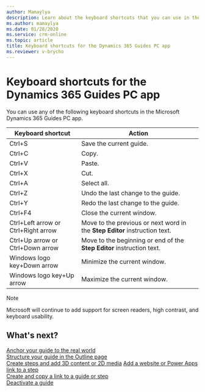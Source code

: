 ```yaml
---
author: Mamaylya
description: Learn about the keyboard shortcuts that you can use in the Microsoft Dynamics 365 Guides PC app.
ms.author: mamaylya
ms.date: 01/28/2020
ms.service: crm-online
ms.topic: article
title: Keyboard shortcuts for the Dynamics 365 Guides PC app
ms.reviewer: v-brycho
---
```


# Keyboard shortcuts for the Dynamics 365 Guides PC app

You can use any of the following keyboard shortcuts in the Microsoft Dynamics 365 Guides PC app.

| Keyboard shortcut | Action |
|---|---|
| Ctrl+S | Save the current guide. |
| Ctrl+C | Copy. |
| Ctrl+V | Paste. |
| Ctrl+X | Cut. |
| Ctrl+A | Select all. |
| Ctrl+Z | Undo the last change to the guide. |
| Ctrl+Y | Redo the last change to the guide. |
| Ctrl+F4 | Close the current window. |
| Ctrl+Left arrow or Ctrl+Right arrow | Move to the previous or next word in the **Step Editor** instruction text. |
| Ctrl+Up arrow or Ctrl+Down arrow | Move to the beginning or end of the **Step Editor** instruction text. |
| Windows logo key+Down arrow | Minimize the current window. |
| Windows logo key+Up arrow | Maximize the current window. |

> [!NOTE]
> Microsoft will continue to add support for screen readers, high contrast, and keyboard usability.

## What's next?

[Anchor your guide to the real world](anchor.md)<br>
[Structure your guide in the Outline page](structure-guide.md)<br>
[Create steps and add 3D content or 2D media](create-steps-assign-media.md)
[Add a website or Power Apps link to a step](pc-app-website-powerapps-link.md)<br>
[Create and copy a link to a guide or step](pc-app-copy-link-guide-step.md)<br>
[Deactivate a guide](pc-app-deactivate-guide.md)
